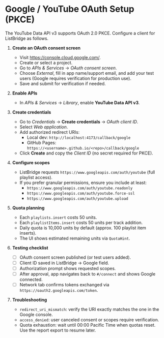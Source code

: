 # Google / YouTube OAuth Setup (PKCE)

The YouTube Data API v3 supports OAuth 2.0 PKCE. Configure a client for ListBridge as follows.

1. **Create an OAuth consent screen**
   - Visit <https://console.cloud.google.com/>.
   - Create or select a project.
   - Go to *APIs & Services* → *OAuth consent screen*.
   - Choose *External*, fill in app name/support email, and add your test users (Google requires verification for production use).
   - Save and submit for verification if needed.

2. **Enable APIs**
   - In *APIs & Services* → *Library*, enable **YouTube Data API v3**.

3. **Create credentials**
   - Go to *Credentials* → **Create credentials** → *OAuth client ID*.
   - Select *Web application*.
   - Add authorized redirect URIs:
     - Local dev: `http://localhost:4173/callback/google`
     - GitHub Pages: `https://<username>.github.io/<repo>/callback/google`
   - Click **Create** and copy the *Client ID* (no secret required for PKCE).

4. **Configure scopes**
   - ListBridge requests `https://www.googleapis.com/auth/youtube` (full playlist access).
   - If you prefer granular permissions, ensure you include at least:
     - `https://www.googleapis.com/auth/youtube.readonly`
     - `https://www.googleapis.com/auth/youtube.force-ssl`
     - `https://www.googleapis.com/auth/youtube.upload`

5. **Quota planning**
   - Each `playlists.insert` costs 50 units.
   - Each `playlistItems.insert` costs 50 units per track addition.
   - Daily quota is 10,000 units by default (approx. 100 playlist item inserts).
   - The UI shows estimated remaining units via `QuotaHint`.

6. **Testing checklist**
   - [ ] OAuth consent screen published (or test users added).
   - [ ] Client ID saved in ListBridge → Google field.
   - [ ] Authorization prompt shows requested scopes.
   - [ ] After approval, app navigates back to `#/connect` and shows Google connected.
   - [ ] Network tab confirms tokens exchanged via `https://oauth2.googleapis.com/token`.

7. **Troubleshooting**
   - `redirect_uri_mismatch`: verify the URI exactly matches the one in the Google console.
   - `access_denied`: user canceled consent or scopes require verification.
   - Quota exhaustion: wait until 00:00 Pacific Time when quotas reset. Use the report export to resume later.

